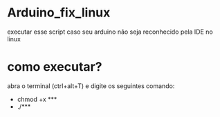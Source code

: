 # Arduino_fix_linux
  executar esse script caso seu arduino não seja reconhecido pela IDE no linux
# como executar?
abra o terminal (ctrl+alt+T) e digite os seguintes comando:
- chmod +x ***
- ./***
